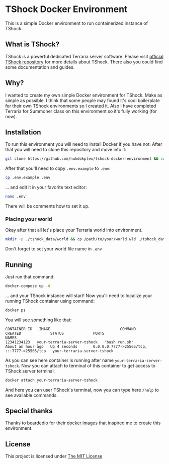 # TShock Docker Environment

This is a simple Docker environment to run containerized instance of TShock.

## What is TShock?

TShock is a powerful dedicated Terraria server software. Please visit [official TShock repository](https://github.com/Pryaxis/TShock) for more details about TShock. There also you could find some documentation and guides.

## Why?

I wanted to create my own simple Docker environment for TShock. Make as simple as possible. I think that some people may found it's cool boilerplate for their own TShock environments so I created it. Also I have completed Terraria for Summoner class on this environment so it's fully working (for now).

## Installation

To run this environment you will need to install Docker if you have not. After that you will need to clone this repository and move into it:

```bash
git clone https://github.com/nukdokplex/tshock-docker-environment && cd tshock-docker-environment
```

After that you'll need to copy `.env.example` to `.env`:

```bash
cp .env.example .env
```

… and edit it in your favorite text editor:

```bash
nano .env
```

There will be comments how to set it up.

### Placing your world

Okay after that all let's place your Terraria world into environment.

```bash
mkdir -p ./tshock_data/world && cp /path/to/your/world.wld ./tshock_data/world/.
```
Don't forget to set your world file name in `.env`

## Running

Just run that command:

```bash
docker-compose up -d
```

… and your TShock instance will start! Now you'll need to localize your running TShock container using command:

```bash
docker ps
```

You will see something like that:

```
CONTAINER ID   IMAGE                               COMMAND                  CREATED             STATUS             PORTS                                         NAMES
12341234123   your-terraria-server-tshock   "bash run.sh"            About an hour ago   Up 4 seconds       0.0.0.0:7777->25565/tcp, :::7777->25565/tcp   your-terraria-server-tshock
```

As you can see here container is running after name `your-terraria-server-tshock`. Now you can attach to terminal of this container to get access to TShock server terminal:

```bash
docker attach your-terraria-server-tshock
```

And here you can user TShock's terminal, now you can type here `/help` to see available commands.

## Special thanks

Thanks to [beardedio](https://github.com/beardedio) for their [docker images](https://github.com/beardedio/terraria) that inspired me to create this environment.

## License

This project is licensed under [The MIT License](LICENSE.md)
